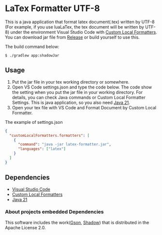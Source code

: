 # LaTex Formatter UTF-8
This is a java application that format latex document(.tex) written by UTF-8 (For example, if you use luaLaTex, the tex 
document will be written by UTF-8) under the environment Visual Studio Code with [Custom Local Formatters](https://marketplace.visualstudio.com/items?itemName=jkillian.custom-local-formatters).
You can download jar file from [Release](https://github.com/MizukiNonoyama/latex-formatter-utf8/releases/) or build yourself to use this. 

The build command below:
```Windows Power Shell
$ ./gradlew app:shadowJar
```

## Usage
1. Put the jar file in your tex working directory or somewhere.
2. Open VS Code settings.json and type the code below. The code show the setting when you put the jar file in your working directory. For details, you can check Java commands
   or Custom Local Formatter Settings. This is java application, so you also need [Java 21](https://www.oracle.com/java/technologies/downloads/).
3. Open your tex file with VS Code and Format Document by Custom Local Formatter.

The example of settings.json
```json
{
  "customLocalFormatters.formatters": [
    {
      "command": "java -jar latex-formatter.jar",
      "languages": ["latex"]
    }
  ]
}
```

## Dependencies
* [Visual Studio Code](https://code.visualstudio.com/)
* [Custom Local Formatters](https://marketplace.visualstudio.com/items?itemName=jkillian.custom-local-formatters)
* [Java 21](https://www.oracle.com/java/technologies/downloads/)

### About projects embedded Dependencies
This software includes the work([Gson](https://github.com/google/gson), [Shadow](https://github.com/GradleUp/shadow)) that is distributed in the Apache License 2.0.

